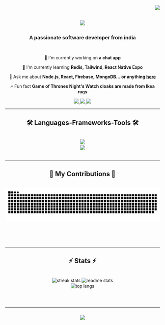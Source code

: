  <img align="right" src="https://visitor-badge.laobi.icu/badge?page_id=Sonihemnat7777.Sonihemnat7777" />
 
 <h1 align="center"> 
    <a href="https://git.io/typing-svg">
  <img src="https://readme-typing-svg.herokuapp.com/?font-Righteous&size=35&center=true&vCenter=true&width=500&height=70&duration=4000&lines=Hi+There!+👋;+I'm+HEMANT!;" />
 </a>
</h1>

<h3 align="center">A passionate software developer from india </h3>

<br/>

<div align="center"> 
  
🔭 I'm currently working on **a chat app** 

🌿 I'm currently learning **Redis, Tailwind, React Native Expo**

💬 Ask me about **Node.js, React, Firebase, MongoDB... or anything [here](https://github.com/salesp07/salesp07/issues)**

🗲 Fun fact **Game of Thrones Night's Watch cloaks are made from Ikea rugs**

</div>

<div align="center">
 <a href="mailto:pedro.sonyhemant0786@gmail.com">
<img src="https://img.shields.io/badge/Gmail-333333?style=for-the-badge&logo=gmail&logoColor=red" target="_blank" />
</a>
<a href="https://www.linkedin.com/in/hemant-soni-66755b33b" target="_blank">
   <img src="https://img.shields.io/badge/LinkedIn-007785?style-for-the-badge&logo-linkedin&logoColor=white" target="_blank" />
</a>
<a href="https://salesp07.github.io" target="_blank">
<img src="https://img.shields.io/badge/Portfolio-FF5722?style-for-the-badge&logo-todoist&logoColor=white" target="_blank" /> 

</a>
</div>

<hr/> 

<h2 align="center"> 🛠️ Languages-Frameworks-Tools 🛠️ </h2>
<br/> 
<div align="center">
   <a href="[![My Skills](https://skillicons.dev/icons?i=js,html,css,wasm)](https://skillicons.dev)">
      <img src="https://skillicons.dev/icons?i=nodejs,github,python,javascript,express,c," /><br>
      <img src="https://skillicons.dev/icons?i=react,flask,html,css,vscode," />
  </a>
</div>
 
<br/>
<hr/>

<div align="center">
 <h2> 🐍 My Contributions 🐍 </h2>
<br>
<img alt="snake eating my contributions" src="https://raw.githubusercontent.com/salesp07/salesp07/output/github-contribution-grid-snake.svg" />

   <br/><br/><br/>
 </div>
 
<hr/>

<h2 align="center"> ⚡ Stats ⚡ </h2>
<br>
<div align=center>
   <img width=390 src="https://streak-stats.demolab.com/?user=salespe07&count_private=true&theme=react&border_radius=10" alt="streak stats"/>                                                                    
   <img width=390 src="https://github-readme-stats-salesp07.vercel.app/api?username=salesp07&count_private=true&show_icons-true&theme=react&rank_icon=github&border_radius=10" alt="readme stats" />
   <br/>
   <img width=325 align="center" src="https://github-readme-stats-salesp07.vercel.app/api/top-langs/?                                                                     
    username=salesp07&hide=HTML&langs_count=8&layout=compact&theme-react&border_radius-10&size_weight=0.5&count_weight=0.5&exclude_repo=github-readme-stats" alt="top langs" />
</div> 
  
<br/><br/>
<hr/>

<h3 align="center">
  <a href="https://git.io/typing-svg">
    <img src="https://readme-typing-svg.herokuapp.com/?             font=Righteous&size=25&center=true&vCenter=true&width=500&height=70&duration=4000&1ines=Thanks+for+visiting!+✌️;Shoot+me+a+message+on+Linkedini;I'm+always+down+to+collab+:)">
 </a>
